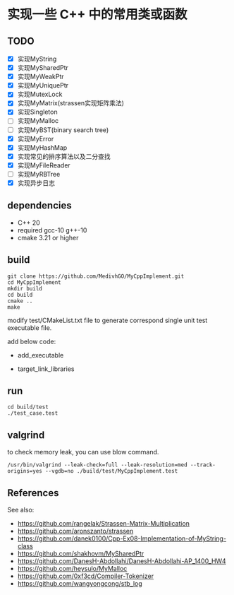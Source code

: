 # 实现一些 C++ 中的常用类或函数

## TODO

- [x] 实现MyString
- [x] 实现MySharedPtr
- [x] 实现MyWeakPtr
- [x] 实现MyUniquePtr
- [x] 实现MutexLock
- [x] 实现MyMatrix(strassen实现矩阵乘法)
- [x] 实现Singleton
- [ ] 实现MyMalloc
- [ ] 实现MyBST(binary search tree)
- [x] 实现MyError
- [x] 实现MyHashMap
- [x] 实现常见的排序算法以及二分查找
- [x] 实现MyFileReader
- [ ] 实现MyRBTree
- [x] 实现异步日志

## dependencies

- C++ 20
- required gcc-10 g++-10
- cmake 3.21 or higher

## build

```shell
git clone https://github.com/MedivhGO/MyCppImplement.git
cd MyCppImplement
mkdir build
cd build
cmake ..
make
```

modify test/CMakeList.txt file to generate correspond single unit test executable file.

add below code:

- add_executable

- target_link_libraries

## run

```shell
cd build/test
./test_case.test
```

## valgrind

to check memory leak, you can use blow command.

```shell
/usr/bin/valgrind --leak-check=full --leak-resolution=med --track-origins=yes --vgdb=no ./build/test/MyCppImplement.test
```


## References

See also:

- https://github.com/rangelak/Strassen-Matrix-Multiplication
- https://github.com/aronszanto/strassen
- https://github.com/danek0100/Cpp-Ex08-Implementation-of-MyString-class
- https://github.com/shakhovm/MySharedPtr
- https://github.com/DanesH-Abdollahi/DanesH-Abdollahi-AP_1400_HW4
- https://github.com/heysulo/MyMalloc
- https://github.com/0xf3cd/Compiler-Tokenizer
- https://github.com/wangyongcong/stb_log

